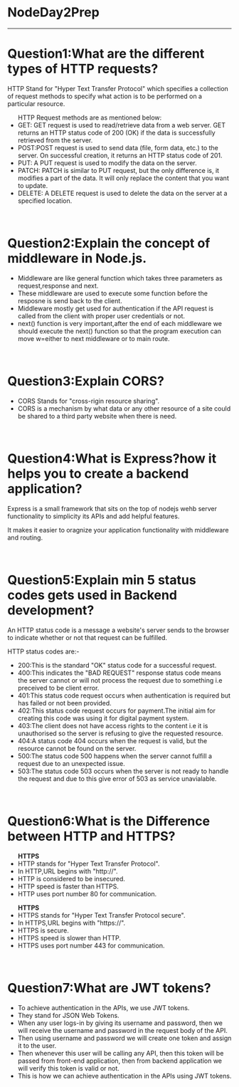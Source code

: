 # NodeDay2Prep

<hr />

<h1>Question1:What are the different types of HTTP requests?</h1>
    <p>HTTP Stand for "Hyper Text Transfer Protocol" which specifies a collection of request methods to specify what action is to be performed on a particular resource.</p>
    <ul>HTTP Request methods are as mentioned below:
        <li>GET: GET request is used to read/retrieve data from a web server. GET returns an HTTP status code of 200 (OK) if the data is successfully retrieved from the server.</li>
        <li>POST:POST request is used to send data (file, form data, etc.) to the server. On successful creation, it returns an HTTP status code of 201.</li>
        <li>PUT: A PUT request is used to modify the data on the server.</li>
        <li>PATCH: PATCH is similar to PUT request, but the only difference is, it modifies a part of the data. It will only replace the content that you want to update.</li>
        <li>DELETE: A DELETE request is used to delete the data on the server at a specified location.</li>
    </ul><br>
    <h1>Question2:Explain the concept of middleware in Node.js.</h1>
    <ul>
        <li>Middleware are like general function which takes three parameters as request,response and next.</li>
        <li>These middleware are used to execute some function before the resposne is send back to the client.</li>
        <li>Middleware mostly get used for authentication if the API request is called from the client with proper user credentials or not.</li>
        <li>next() function is very important,after the end of each middleware we should execute the next() function so that the program execution can move w=either to next middleware or to main route.</li>
    </ul><br>
    <h1>Question3:Explain CORS?</h1>
    <ul>
        <li>CORS Stands for "cross-rigin resource sharing".</li>
        <li>CORS is a mechanism by what data or any other resource of a site could be shared to a third party website when there is need.</li>
    </ul><br>
    <h1>Question4:What is Express?how it helps you to create a backend application?</h1>
    <p>Express is a small framework that sits on the top of nodejs wehb server functionality to simplicity its APIs and add helpful features.</p>
    <p>It makes it easier to oragnize your application functionality with middleware and routing.</p>
    <br>
    <h1>Question5:Explain min 5 status codes gets used in Backend development?</h1>
    <p>An HTTP status code is a message a website's server sends to the browser to indicate whether or not that request can be fulfilled.</p>
    <p>
        HTTP status codes are:-
        <ul>
            <li>200:This is the standard "OK" status code for a successful request.</li>
            <li>400:This indicates the "BAD REQUEST" response status code means the server cannot or will not process the request due to something i.e preceived to be client error.</li>
            <li>401:This status code request occurs when authentication is required but has failed or not been provided.</li>
            <li>402:This status code request occurs for payment.The initial aim for creating this code was using it for digital payment system.</li>
            <li>403:The client does not have access rights to the content i.e it is unauthorised so the server is refusing to give the requested resource.</li>
            <li>404:A status code 404 occurs when the request is valid, but the resource cannot be found on the server.</li>
            <li>500:The status code 500 happens when the server cannot fulfill a request due to an unexpected issue.</li>
            <li>503:The status code 503 occurs when the server is not ready to handle the request and due to this give error of 503 as service unavialable.</li>
        </ul>
    </p><br>
    <h1>Question6:What is the Difference between HTTP and HTTPS?</h1>
    <ul>
        <b>HTTPS</b>
        <li>HTTP stands for "Hyper Text Transfer Protocol".</li>
        <li>In HTTP,URL begins with "http://".</li>
        <li>HTTP is considered to be insecured.</li>
        <li>HTTP speed is faster than HTTPS.</li>
        <li>HTTP uses port number 80 for communication.</li>
    </ul>
    <ul>
        <b>HTTPS</b>
        <li>HTTPS stands for "Hyper Text Transfer Protocol secure".</li>
        <li>In HTTPS,URL begins with "https://".</li>
        <li>HTTPS is secure.</li>
        <li>HTTPS speed is slower than HTTP.</li>
        <li>HTTPS uses port number 443 for communication.</li>
    </ul><br>
    <h1>Question7:What are JWT tokens?</h1>
    <ul>
        <li>To achieve authentication in the APIs, we use JWT tokens.</li>
        <li>They stand for JSON Web Tokens.</li>
        <li>When any user logs-in by giving its username and password, then we will receive the username and password in the request body of the API.</li>
        <li>Then using username and password we will create one token and assign it to the user.</li>
        <li>Then whenever this user will be calling any API, then this token will be passed from front-end application, then from backend application we will verify this token is valid or not.</li>
        <li>This is how we can achieve authentication in the APIs using JWT tokens.</li>
    </ul> 
